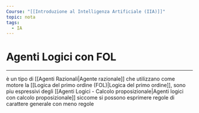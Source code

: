 ```yaml
---
Course: "[[Introduzione al Intelligenza Artificiale (IIA)]]"
topic: nota
tags:
  - IA
---
```


# Agenti Logici con FOL
---
è un tipo  di [[Agenti Razionali|Agente razionale]] che utilizzano come motore la [[Logica del primo ordine (FOL)|Logica del primo ordine]], sono piu espressivi degli [[Agenti Logici - Calcolo proposizionale|Agenti logici con calcolo proposizionale]] siccome si possono esprimere regole di carattere generale con meno regole 

